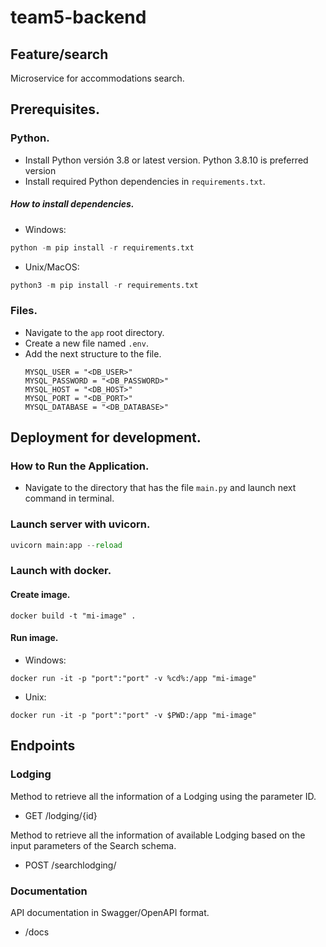# team5-backend
## Feature/search
Microservice for accommodations search.

## Prerequisites.
### Python.
* Install Python versión 3.8 or latest version. Python 3.8.10 is preferred version
* Install required Python dependencies in `requirements.txt`.
##### How to install dependencies.
* Windows:
```python
python -m pip install -r requirements.txt
```
* Unix/MacOS:
```python
python3 -m pip install -r requirements.txt 
```
### Files.
* Navigate to the `app` root directory.
* Create a new file named `.env`.
* Add the next structure to the file.
    ```
    MYSQL_USER = "<DB_USER>"
    MYSQL_PASSWORD = "<DB_PASSWORD>"
    MYSQL_HOST = "<DB_HOST>"
    MYSQL_PORT = "<DB_PORT>"
    MYSQL_DATABASE = "<DB_DATABASE>"
    ```
## Deployment for development.
### How to Run the Application.
* Navigate to the directory that has the file `main.py` and launch next command in terminal.
### Launch server with uvicorn.
```python
uvicorn main:app --reload
```
### Launch with docker.
#### Create image.
```docker
docker build -t "mi-image" .
```
#### Run image.
* Windows:
```docker
docker run -it -p "port":"port" -v %cd%:/app "mi-image"
```
* Unix:
```docker
docker run -it -p "port":"port" -v $PWD:/app "mi-image"
```

## Endpoints
### Lodging
Method to retrieve all the information of a Lodging using the parameter ID.
* GET /lodging/{id}

Method to retrieve all the information of available Lodging based on the input parameters of the Search schema.
* POST /searchlodging/

### Documentation
API documentation in Swagger/OpenAPI format.
* /docs